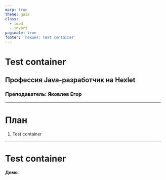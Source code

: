 ```yaml
---
marp: true
theme: gaia
class:
  - lead
  - invert
paginate: true
footer: 'Лекция: Test container'
---
```


# Test container
## Профессия Java-разработчик на Hexlet
### Преподаватель: Яковлев Егор
<!-- _color: white -->
<!-- _color: white -->

---

# План

1. Test container

---

# Test container

**Демо**
